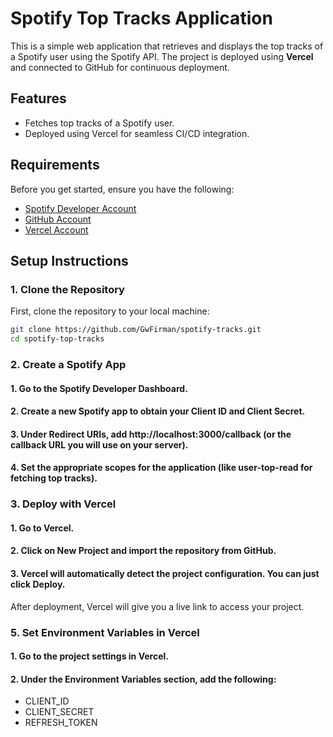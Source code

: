 # Spotify Top Tracks Application

This is a simple web application that retrieves and displays the top tracks of a Spotify user using the Spotify API. The project is deployed using **Vercel** and connected to GitHub for continuous deployment.

## Features
- Fetches top tracks of a Spotify user.
- Deployed using Vercel for seamless CI/CD integration.

## Requirements
Before you get started, ensure you have the following:
- [Spotify Developer Account](https://developer.spotify.com/)
- [GitHub Account](https://github.com/)
- [Vercel Account](https://vercel.com/)

## Setup Instructions

### 1. Clone the Repository
First, clone the repository to your local machine:
```bash
git clone https://github.com/GwFirman/spotify-tracks.git
cd spotify-top-tracks

```
### 2. Create a Spotify App
#### 1. Go to the Spotify Developer Dashboard.
#### 2. Create a new Spotify app to obtain your Client ID and Client Secret.
#### 3. Under Redirect URIs, add http://localhost:3000/callback (or the callback URL you will use on your server).
#### 4. Set the appropriate scopes for the application (like user-top-read for fetching top tracks).


### 3. Deploy with Vercel
#### 1. Go to Vercel.
#### 2. Click on New Project and import the repository from GitHub.
#### 3. Vercel will automatically detect the project configuration. You can just click Deploy.
After deployment, Vercel will give you a live link to access your project.
### 5. Set Environment Variables in Vercel
#### 1. Go to the project settings in Vercel.
#### 2. Under the Environment Variables section, add the following:
- CLIENT_ID
- CLIENT_SECRET
- REFRESH_TOKEN
